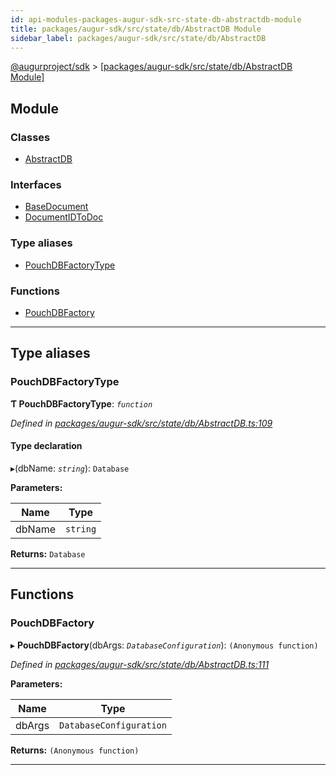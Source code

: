 ```yaml
---
id: api-modules-packages-augur-sdk-src-state-db-abstractdb-module
title: packages/augur-sdk/src/state/db/AbstractDB Module
sidebar_label: packages/augur-sdk/src/state/db/AbstractDB
---
```


[@augurproject/sdk](api-readme.md) > [[packages/augur-sdk/src/state/db/AbstractDB Module]](api-modules-packages-augur-sdk-src-state-db-abstractdb-module.md)

## Module

### Classes

* [AbstractDB](api-classes-packages-augur-sdk-src-state-db-abstractdb-abstractdb.md)

### Interfaces

* [BaseDocument](api-interfaces-packages-augur-sdk-src-state-db-abstractdb-basedocument.md)
* [DocumentIDToDoc](api-interfaces-packages-augur-sdk-src-state-db-abstractdb-documentidtodoc.md)

### Type aliases

* [PouchDBFactoryType](api-modules-packages-augur-sdk-src-state-db-abstractdb-module.md#pouchdbfactorytype)

### Functions

* [PouchDBFactory](api-modules-packages-augur-sdk-src-state-db-abstractdb-module.md#pouchdbfactory)

---

## Type aliases

<a id="pouchdbfactorytype"></a>

###  PouchDBFactoryType

**Ƭ PouchDBFactoryType**: *`function`*

*Defined in [packages/augur-sdk/src/state/db/AbstractDB.ts:109](https://github.com/AugurProject/augur/blob/bae2172ca0/packages/augur-sdk/src/state/db/AbstractDB.ts#L109)*

#### Type declaration
▸(dbName: *`string`*): `Database`

**Parameters:**

| Name | Type |
| ------ | ------ |
| dbName | `string` |

**Returns:** `Database`

___

## Functions

<a id="pouchdbfactory"></a>

###  PouchDBFactory

▸ **PouchDBFactory**(dbArgs: *`DatabaseConfiguration`*): `(Anonymous function)`

*Defined in [packages/augur-sdk/src/state/db/AbstractDB.ts:111](https://github.com/AugurProject/augur/blob/bae2172ca0/packages/augur-sdk/src/state/db/AbstractDB.ts#L111)*

**Parameters:**

| Name | Type |
| ------ | ------ |
| dbArgs | `DatabaseConfiguration` |

**Returns:** `(Anonymous function)`

___

